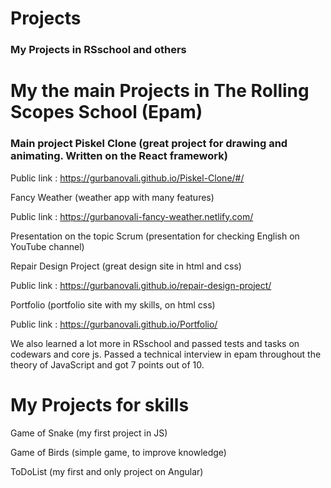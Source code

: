 # Projects
### My Projects in RSschool and others

# My the main Projects in The Rolling Scopes School (Epam)

### Main project Piskel Clone (great project for drawing and animating. Written on the React framework)

Public link : https://gurbanovali.github.io/Piskel-Clone/#/

Fancy Weather (weather app with many features)

Public link : https://gurbanovali-fancy-weather.netlify.com/

Presentation on the topic Scrum (presentation for checking English on YouTube channel)

Repair Design Project (great design site in html and css)

Public link : https://gurbanovali.github.io/repair-design-project/

Portfolio (portfolio site with my skills, on html css)

Public link : https://gurbanovali.github.io/Portfolio/

We also learned a lot more in RSschool and passed tests and tasks on codewars and core js.
Passed a technical interview in epam throughout the theory of JavaScript and got 7 points out of 10.


# My Projects for skills 

Game of Snake (my first project in JS)

Game of Birds (simple game, to improve knowledge)

ToDoList (my first and only project on Angular)



